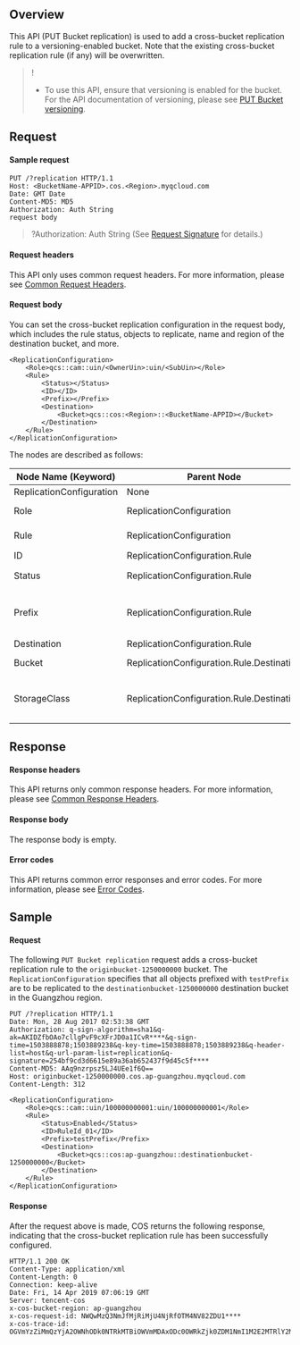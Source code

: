 ## Overview

This API (PUT Bucket replication) is used to add a cross-bucket replication rule to a versioning-enabled bucket. Note that the existing cross-bucket replication rule (if any) will be overwritten.

> !
>
> - To use this API, ensure that versioning is enabled for the bucket. For the API documentation of versioning, please see [PUT Bucket versioning](https://intl.cloud.tencent.com/document/product/436/19889).

## Request

#### Sample request

```http
PUT /?replication HTTP/1.1
Host: <BucketName-APPID>.cos.<Region>.myqcloud.com
Date: GMT Date
Content-MD5: MD5
Authorization: Auth String
request body
```

> ?Authorization: Auth String (See [Request Signature](https://intl.cloud.tencent.com/document/product/436/7778) for details.)

#### Request headers

This API only uses common request headers. For more information, please see [Common Request Headers](https://intl.cloud.tencent.com/document/product/436/7728).

#### Request body

You can set the cross-bucket replication configuration in the request body, which includes the rule status, objects to replicate, name and region of the destination bucket, and more.

```http
<ReplicationConfiguration>
    <Role>qcs::cam::uin/<OwnerUin>:uin/<SubUin></Role>
    <Rule>
        <Status></Status>
        <ID></ID>
        <Prefix></Prefix>
        <Destination>
            <Bucket>qcs::cos:<Region>::<BucketName-APPID></Bucket>
        </Destination>
    </Rule>
</ReplicationConfiguration>
```

The nodes are described as follows:

| Node Name (Keyword) | Parent Node | Description | Type | Required |
| ------------------------ | ----------------------------------------- | ------------------------------------------------------------ | --------- | -------- |
| ReplicationConfiguration | None | All replication configurations | Container | Yes |
| Role | ReplicationConfiguration | Request initiator identifier, formatted as `qcs::cam::uin/<OwnerUin>:uin/<SubUin>` | String | Yes |
| Rule | ReplicationConfiguration | Specific configuration. You can set a maximum of 1,000 rules. | Container | Yes |
| ID | ReplicationConfiguration.Rule  | Name of a specific rule | String | No |
| Status | ReplicationConfiguration.Rule | `Rule` status identifier. Enumerated values: `Enabled`, `Disabled` | String | Yes |
| Prefix | ReplicationConfiguration.Rule | Prefix matching policy. Policies cannot overlap; otherwise, an error will be returned. To match the root directory, leave this parameter empty. | String | Yes |
| Destination | ReplicationConfiguration.Rule | Destination bucket information | Container | Yes |
| Bucket | ReplicationConfiguration.Rule.Destination | Resource identifier, formatted as <br>`qcs::cos:<Region>::<BucketName-APPID>` | String | Yes |
| StorageClass | ReplicationConfiguration.Rule.Destination | Storage class. Enumerated values: `STANDARD`, `INTELLIGENT_TIERING`, `STANDARD_IA`. Defaults to the storage class of the source bucket. | String | No |

## Response

#### Response headers

This API returns only common response headers. For more information, please see [Common Response Headers](https://intl.cloud.tencent.com/document/product/436/7729).

#### Response body

The response body is empty.

#### Error codes

This API returns common error responses and error codes. For more information, please see [Error Codes](https://intl.cloud.tencent.com/document/product/436/7730).

## Sample

#### Request

The following `PUT Bucket replication` request adds a cross-bucket replication rule to the `originbucket-1250000000` bucket. The `ReplicationConfiguration` specifies that all objects prefixed with `testPrefix` are to be replicated to the `destinationbucket-1250000000` destination bucket in the Guangzhou region.

```shell
PUT /?replication HTTP/1.1
Date: Mon, 28 Aug 2017 02:53:38 GMT
Authorization: q-sign-algorithm=sha1&q-ak=AKIDZfbOAo7cllgPvF9cXFrJD0a1ICvR****&q-sign-time=1503888878;1503889238&q-key-time=1503888878;1503889238&q-header-list=host&q-url-param-list=replication&q-signature=254bf9cd3d6615e89a36ab652437f9d45c5f****
Content-MD5: AAq9nzrpsz5LJ4UEe1f6Q==
Host: originbucket-1250000000.cos.ap-guangzhou.myqcloud.com
Content-Length: 312

<ReplicationConfiguration>
    <Role>qcs::cam::uin/100000000001:uin/100000000001</Role>
    <Rule>
        <Status>Enabled</Status>
        <ID>RuleId_01</ID>
        <Prefix>testPrefix</Prefix>
        <Destination>
            <Bucket>qcs::cos:ap-guangzhou::destinationbucket-1250000000</Bucket>
        </Destination>
    </Rule>
</ReplicationConfiguration>
```

#### Response

After the request above is made, COS returns the following response, indicating that the cross-bucket replication rule has been successfully configured.

```shell
HTTP/1.1 200 OK
Content-Type: application/xml
Content-Length: 0
Connection: keep-alive
Date: Fri, 14 Apr 2019 07:06:19 GMT
Server: tencent-cos
x-cos-bucket-region: ap-guangzhou
x-cos-request-id: NWQwMzQ3NmJfMjRiMjU4NjRfOTM4NV82ZDU1****
x-cos-trace-id: OGVmYzZiMmQzYjA2OWNhODk0NTRkMTBiOWVmMDAxODc0OWRkZjk0ZDM1NmI1M2E2MTRlY2MzZDhmNmI5MWI1OWE4OGMxZjNjY2JiNTBmMTVmMWY1MzAzYzkyZGQ2ZWM4MzUyZTg1NGRhNWY0NTJiOGUyNTViYzgyNzgxZTEwOTY=
```
